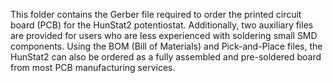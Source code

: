 This folder contains the Gerber file required to order the printed circuit board (PCB) for the HunStat2 potentiostat.
Additionally, two auxiliary files are provided for users who are less experienced with soldering small SMD components.
Using the BOM (Bill of Materials) and Pick-and-Place files, the HunStat2 can also be ordered as a fully assembled and pre-soldered board from most PCB manufacturing services.
